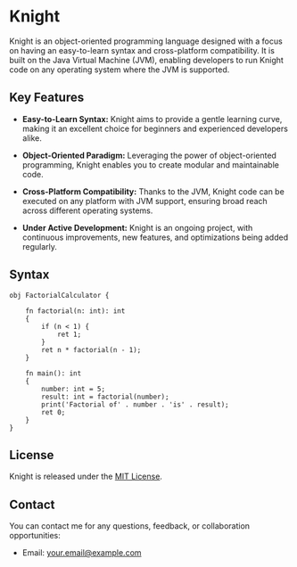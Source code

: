 # Knight
Knight is an object-oriented programming language designed with a focus on having an easy-to-learn syntax and cross-platform compatibility. It is built on the Java Virtual Machine (JVM), enabling developers to run Knight code on any operating system where the JVM is supported.

## Key Features

- **Easy-to-Learn Syntax:** Knight aims to provide a gentle learning curve, making it an excellent choice for beginners and experienced developers alike.

- **Object-Oriented Paradigm:** Leveraging the power of object-oriented programming, Knight enables you to create modular and maintainable code.

- **Cross-Platform Compatibility:** Thanks to the JVM, Knight code can be executed on any platform with JVM support, ensuring broad reach across different operating systems.

- **Under Active Development:** Knight is an ongoing project, with continuous improvements, new features, and optimizations being added regularly.

## Syntax
```knight
obj FactorialCalculator {

    fn factorial(n: int): int
    {
        if (n < 1) {
            ret 1;
        }
        ret n * factorial(n - 1);
    }

    fn main(): int
    {
        number: int = 5;
        result: int = factorial(number);
        print('Factorial of' . number . 'is' . result);
        ret 0;
    }
}
```

## License
Knight is released under the [MIT License](https://github.com/MartvdZalm/Knight/blob/master/LICENSE).

## Contact

You can contact me for any questions, feedback, or collaboration opportunities:

- Email: [your.email@example.com](martvanderzalm@gmail.com)